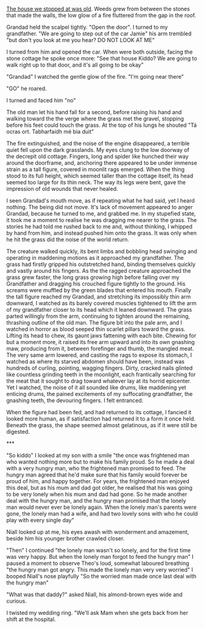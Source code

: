 [The house we stopped at was old](https://www.reddit.com/r/nosleep/comments/1nxrpj4/how_i_met_the_hungry_man_part_two/). Weeds grew from between the stones that made the walls, the low glow of a fire fluttered from the gap in the roof.

Grandad held the scalpel tightly. "Open the door". I turned to my grandfather. "We are going to step out of the car Jamie" his arm trembled "but don't you look at me you hear? DO NOT LOOK AT ME"

I turned from him and opened the car. When were both outside, facing the stone cottage he spoke once more: "See that house Kiddo? We are going to walk right up to that door, and it's all going to be okay"

"Grandad" I watched the gentle glow of the fire. "I'm going near there"

"GO" he roared.

I turned and faced him "no"

The old man let his hand fall for a second, before raising his hand and walking toward the the verge where the grass met the gravel, stopping before his feet could touch the grass. At the top of his lungs he shouted "Tá ocras ort. Tabharfaidh mé bia duit"

The fire extinguished, and the noise of the engine disappeared, a terrible quiet fell upon the dark grasslands. My eyes clung to the low doorway of the decrepit old cottage. Fingers, long and spider like hunched their way around the doorframe, and, anchoring there appeared to be under immense strain as a tall figure, covered in moonlit rags emerged. When the thing stood to its full height, which seemed taller than the cottage itself, its head seemed too large for its thin neck. The way its legs were bent, gave the impression of old wounds that never healed.

I seen Grandad's mouth move, as if repeating what he had said, yet I heard nothing. The being did not move. It's lack of movement appeared to anger Grandad, because he turned to me, and grabbed me. In my stupefied state, it took me a moment to realise he was dragging me nearer to the grass. The stories he had told me rushed back to me and, without thinking, I whipped by hand from him, and instead pushed him onto the grass. It was only when he hit the grass did the noise of the world return.

The creature walked quickly, its bent limbs and bobbling head swinging and operating in maddening motions as it approached my grandfather. The grass had firstly gripped his outstretched hand, binding themselves quickly and vastly around his fingers. As the the ragged creature approached the grass grew faster, the long grass growing high before falling over my Grandfather and dragging his crouched figure tightly to the ground. His screams were muffled by the green blades that entered his mouth. Finally the tall figure reached my Grandad, and stretching its impossibly thin arm downward, I watched as its barely covered muscles tightened to lift the arm of my grandfather closer to its head which it leaned downward. The grass parted willingly from the arm, continuing to tighten around the remaining, thrashing outline of the old man. The figure bit into the pale arm, and I watched in horror as blood seeped thin scarlet pillars toward the grass. Lifting its head to chew, its gaunt jaws fattening with each bite. Chewing for but a moment more, it raised its free arm upward and into its own gnashing maw, producing from it, between forefinger and thumb, the mangled meat. The very same arm lowered, and casting the rags to expose its stomach, I watched as where its starved abdomen should have been, instead was hundreds of curling, pointing, wagging fingers. Dirty, cracked nails glinted like countless grinding teeth in the moonlight, each frantically searching for the meat that it sought to drag toward whatever lay at its horrid epicenter. Yet I watched, the noise of it all sounded like drums, like maddening yet enticing drums, the pained excitements of my suffocating grandfather, the gnashing teeth, the devouring fingers. I felt entranced.

When the figure had been fed, and had returned to its cottage, I fancied it looked more human, as if satisfaction had returned it to a form it once held. Beneath the grass, the shape seemed almost gelatinous, as if it were still be digested.

\*\*\*

"So kiddo" I looked at my son with a smile "the once was frightened man who wanted nothing more but to make his family proud. So he made a deal with a very hungry man, who the frightened man promised to feed. The hungry man agreed that he'd make sure that his family would forever be proud of him, and happy together. For years, the frightened man enjoyed this deal, but as his mum and dad got older, he realised that his was going to be very lonely when his mum and dad had gone. So he made another deal with the hungry man, and the hungry man promised that the lonely man would never ever be lonely again. When the lonely man's parents were gone, the lonely man had a wife, and had two lovely sons with who he could play with every single day"

Niall looked up at me, his eyes awash with wonderment and amazement, beside him his younger brother crawled closer.

"Then" I continued "the lonely man wasn't so lonely, and for the first time was very happy. But when the lonely man forgot to feed the hungry man" I paused a moment to observe Theo's loud, somewhat laboured breathing "the hungry man got angry. This made the lonely man very very worried" I booped Niall's nose playfully "So the worried man made once last deal with the hungry man"

"What was that daddy?" asked Niall, his almond-brown eyes wide and curious.

I twisted my wedding ring. "We'll ask Mam when she gets back from her shift at the hospital.